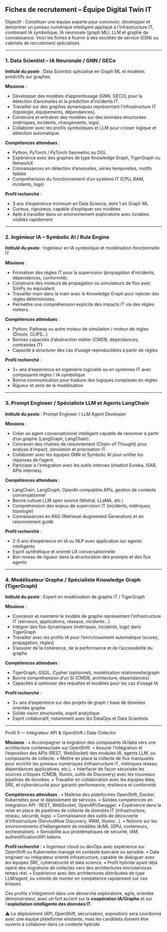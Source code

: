 ## Fiches de recrutement – Équipe Digital Twin IT

Objectif : Constituer une équipe experte pour concevoir, développer et démontrer un jumeau numérique intelligent appliqué à l’infrastructure IT, combinant IA symbolique, IA neuronale (graph ML), LLM et graphe de connaissance. Voici les fiches à fournir à des sociétés de service (ESN) ou cabinets de recrutement spécialisés.

---

### 1. Data Scientist – IA Neuronale / GNN / GECo

**Intitulé du poste** : Data Scientist spécialisé en Graph ML et modèles prédictifs sur graphes

**Missions** :

* Développer des modèles d’apprentissage (GNN, GECO) pour la détection d’anomalies et la prédiction d’incidents IT.
* Travailler sur des graphes dynamiques représentant l’infrastructure IT (topologie, équipements, dépendances).
* Construire et entraîner des modèles sur des données structurées (métriques, incidents, changements, logs).
* Collaborer avec les profils symboliques et LLM pour croiser logique et détection automatique.

**Compétences attendues** :

* Python, PyTorch / PyTorch Geometric ou DGL
* Expérience avec des graphes de type Knowledge Graph, TigerGraph ou NetworkX
* Connaissances en détection d’anomalies, séries temporelles, motifs faibles
* Compréhension du fonctionnement d’un système IT (CPU, RAM, incidents, logs)

**Profil recherché** :

* 3 ans d’expérience minimum en Data Science, dont 1 en Graph ML
* Curieux, rigoureux, capable d’expliquer ses modèles
* Apte à travailler dans un environnement exploratoire avec livrables visibles rapidement

---

### 2. Ingénieur IA – Symbolic AI / Rule Engine

**Intitulé du poste** : Ingénieur en IA symbolique et modélisation fonctionnelle IT

**Missions** :

* Formaliser des règles IT pour la supervision (propagation d’incidents, dépendances, conformité).
* Construire des moteurs de propagation ou simulateurs de flux avec SimPy ou équivalent.
* Travailler main dans la main avec le Knowledge Graph pour injecter des règles déterministes.
* Permettre une compréhension explicite des impacts IT via des règles métiers.

**Compétences attendues** :

* Python, Pathway ou autre moteur de simulation / moteur de règles (Drools, CLIPS…)
* Bonnes capacités d’abstraction métier (CMDB, dépendances, contraintes IT)
* Capacité à structurer des cas d’usage reproductibles à partir de règles

**Profil recherché** :

* 3+ ans d’expérience en ingénierie logicielle ou en systèmes IT avec composante règles / IA symbolique
* Bonne communication pour traduire des logiques complexes en règles
* Rigueur et sens de la modélisation

---

### 3. Prompt Engineer / Spécialiste LLM et Agents LangChain

**Intitulé du poste** : Prompt Engineer / LLM Agent Developer

**Missions** :

* Créer un agent conversationnel intelligent capable de raisonner à partir d’un graphe (LangGraph, LangChain).
* Concevoir des chaînes de raisonnement (Chain-of-Thought) pour analyse d’impact, simulation et priorisation IT.
* Collaborer avec les équipes GNN et Symbolic AI pour unifier les réponses de l’agent.
* Participer à l’intégration avec les outils internes (chatbot Eureka, ISAB, APIs internes).

**Compétences attendues** :

* LangChain, LangGraph, OpenAI-compatible APIs, gestion de contexte conversationnel
* Bonne culture LLM open source (Mistral, LLaMA, etc.)
* Compréhension des enjeux de supervision IT (incidents, métriques, topologie)
* Connaissances en RAG (Retrieval-Augmented Generation) et en raisonnement guidé

**Profil recherché** :

* 2–5 ans d’expérience en IA ou NLP avec application sur agents intelligents
* Esprit synthétique et orienté UX conversationnelle
* Bon niveau de rigueur dans la structuration des prompts et des flux agents

---

### 4. Modélisateur Graphe / Spécialiste Knowledge Graph (TigerGraph)

**Intitulé du poste** : Expert en modélisation de graphe IT / TigerGraph

**Missions** :

* Concevoir et maintenir le modèle de graphe représentant l’infrastructure IT (serveurs, applications, réseaux, incidents…)
* Intégrer des flux dynamiques (métriques, incidents, logs) dans TigerGraph
* Travailler avec les profils IA pour l’enrichissement automatique (scores, propagation, règles)
* S’assurer de la cohérence, de la performance et de l’accessibilité du graphe

**Compétences attendues** :

* TigerGraph, GSQL, Cypher (optionnel), modélisation relationnelle/graph
* Bonne compréhension d’un SI (CMDB, architecture, dépendances)
* Capacités à optimiser des requêtes et modèles pour les cas d’usage IA

**Profil recherché** :

* 3+ ans d’expérience sur des projets de graph / base de données orientée graphe
* Solide vision structurelle, esprit analytique
* Esprit collaboratif, notamment avec les DataOps et Data Scientists

---


Profil 5 — Intégrateur API & OpenShift / Data Collector

**Missions** :
	•	Accompagner la migration des composants IA/data vers une architecture conteneurisée sur OpenShift.
	•	Assurer l’intégration et l’exposition des APIs (REST, WebSocket) des modules IA, agents LLM, ou composants de collecte.
	•	Mettre en place la collecte de flux manquants pour enrichir les jumeaux numériques (infrastructure IT, métriques réseau, dépendances applicatives, etc.).
	•	Interfacer de façon sécurisée les sources critiques (CMDB, Illumio, outils de Discovery) avec les nouveaux pipelines de données.
	•	Travailler en collaboration avec les équipes data, SRE, et cybersécurité pour garantir performance, résilience et conformité.

**Compétences attendues** :
	•	Maîtrise des plateformes OpenShift, Docker, Kubernetes pour le déploiement de services.
	•	Solides compétences en intégration API : REST, WebSocket, OpenAPI/Swagger.
	•	Expérience dans la mise en place de pipelines de collecte de données IT (infrastructure, réseau, sécurité, logs).
	•	Connaissance des outils de découverte d’infrastructure (ServiceNow Discovery, IPAM, Illumio…).
	•	Notions sur les environnements d’hébergement de modèles IA/ML (GPU, conteneurs, orchestration).
	•	Sensibilité aux problématiques de sécurité, IAM, authentification/API tokens.


**Profil recherché** :
	•	Ingénieur cloud ou devOps avec expérience sur OpenShift ou Kubernetes managé en contexte bancaire ou sensible.
	•	Data engineer ou intégrateur orienté infrastructure, capable de dialoguer avec les équipes SRE, cybersécurité et data science.
	•	Profil hybride ayant déjà opéré des migrations de collectes vers des architectures microservices temps réel.
	•	Expérience avec des architectures distribuées de type LLM/agent, ou volonté de monter en compétence rapidement sur ces briques.


Ces profils s’intègreront dans une démarche exploratoire, agile, orientée démonstrateur, avec un fort accent sur la **coopération IA/Graphe** et sur l’**exploitation intelligente des données IT**.

⚠️ Le déploiement (API, OpenShift, sécurisation, exposition) sera coordonné avec une équipe plateforme existante, mais les candidats doivent être ouverts à collaborer dans ce contexte hybride.
